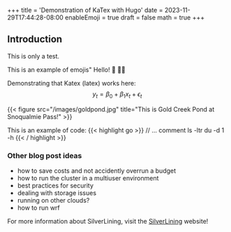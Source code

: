 +++
title = 'Demonstration of KaTex with Hugo'
date = 2023-11-29T17:44:28-08:00
enableEmoji = true
draft = false
math = true 
+++
## Introduction

This is only a test.

This is an example of emojis"
Hello! :wave:
:genie_woman:

Demonstrating that Katex (latex) works here:
$$y_t = \beta_0 + \beta_1 x_t + \epsilon_t$$


{{< figure src="/images/goldpond.jpg" title="This is Gold Creek Pond at Snoqualmie Pass!" >}}

This is an example of code:
{{< highlight go >}}
// ... comment
ls -ltr
du -d 1 -h
{{< / highlight >}}

### Other blog post ideas

* how to save costs and not accidently overrun a budget 
* how to run the cluster in a multiuser environment
* best practices for security
* dealing with storage issues
* running on other clouds?
* how to run wrf





For more information about SilverLining, visit the [SilverLining](https://silverlining.ngo) website!

